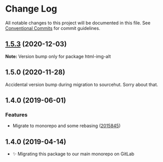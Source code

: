 # Change Log

All notable changes to this project will be documented in this file.
See [Conventional Commits](https://conventionalcommits.org) for commit guidelines.

## [1.5.3](https://git.sr.ht/~royston/codsen/compare/html-img-alt@1.5.2...html-img-alt@1.5.3) (2020-12-03)

**Note:** Version bump only for package html-img-alt





## 1.5.0 (2020-11-28)

Accidental version bump during migration to sourcehut. Sorry about that.

## 1.4.0 (2019-06-01)

### Features

- Migrate to monorepo and some rebasing ([2015845](https://gitlab.com/codsen/codsen/commit/2015845))

## 1.4.0 (2019-04-14)

- ✨ Migrating this package to our main monorepo on GitLab
